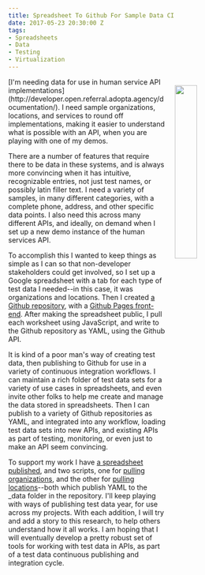 ```yaml
---
title: Spreadsheet To Github For Sample Data CI
date: 2017-05-23 20:30:00 Z
tags:
- Spreadsheets
- Data
- Testing
- Virtualization
---
```


<p><img src="https://s3.amazonaws.com/kinlane-productions/bw-icons/bw-test-spreadsheets.png" align="right" width="30%" style="padding: 15px;" /></p>
[I'm needing data for use in human service API implementations](http://developer.open.referral.adopta.agency/documentation/). I need sample organizations, locations, and services to round off implementations, making it easier to understand what is possible with an API, when you are playing with one of my demos.

There are a number of features that require there to be data in these systems, and is always more convincing when it has intuitive, recognizable entries, not just test names, or possibly latin filler text. I need a variety of samples, in many different categories, with a complete phone, address, and other specific data points. I also need this across many different APIs, and ideally, on demand when I set up a new demo instance of the human services API.

To accomplish this I wanted to keep things as simple as I can so that non-developer stakeholders could get involved, so I set up a Google spreadsheet with a tab for each type of test data I needed--in this case, it was organizations and locations. Then I created [a Github repository](https://github.com/adopta-agency/test-data-from-google-spreadsheets), with a [Github Pages front-end](http://test.data.adopta.agency/). After making the spreadsheet public, I pull each worksheet using JavaScript, and write to the Github repository as YAML, using the Github API.

It is kind of a poor man's way of creating test data, then publishing to Github for use in a variety of continuous integration workflows. I can maintain a rich folder of test data sets for a variety of use cases in spreadsheets, and even invite other folks to help me create and manage the data stored in spreadsheets. Then I can publish to a variety of Github repositories as YAML, and integrated into any workflow, loading test data sets into new APIs, and existing APIs as part of testing, monitoring, or even just to make an API seem convincing.

To support my work I have [a spreadsheet published](https://docs.google.com/spreadsheets/d/1b_VQ44hGwiul7GnhQbI2zDQThk3_5p1qG-0dl9o5sr4/pubhtml), and two scripts, one for [pulling organizations](http://test.data.adopta.agency/orchestration/organizations/), and the other for [pulling locations](http://test.data.adopta.agency/orchestration/locations/)--both which publish YAML to the _data folder in the repository. I'll keep playing with ways of publishing test data year, for use across my projects. With each addition, I will try and add a story to this research, to help others understand how it all works. I am hoping that I will eventually develop a pretty robust set of tools for working with test data in APIs, as part of a test data continuous publishing and integration cycle.